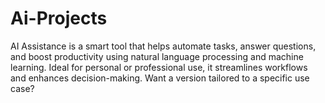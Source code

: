 # Ai-Projects
AI Assistance is a smart tool that helps automate tasks, answer questions, and boost productivity using natural language processing and machine learning. Ideal for personal or professional use, it streamlines workflows and enhances decision-making. Want a version tailored to a specific use case?
